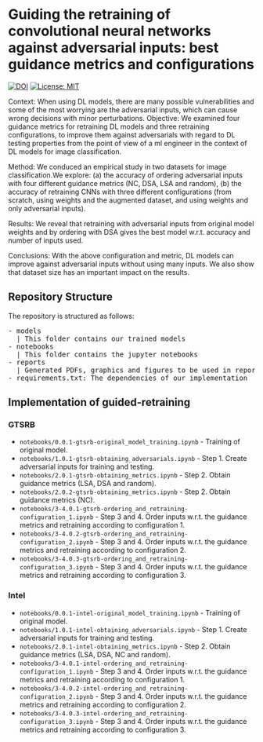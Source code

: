 # Guiding the retraining of convolutional neural networks against adversarial inputs: best guidance metrics and configurations

[![DOI](https://zenodo.org/badge/442607169.svg)](https://zenodo.org/badge/latestdoi/442607169)
[![License: MIT](https://img.shields.io/badge/License-MIT-yellow.svg)](https://opensource.org/licenses/MIT)

Context: When using DL models, there are many possible vulnerabilities
and some of the most worrying are the adversarial inputs,
which can cause wrong decisions with minor perturbations.
Objective: We examined four guidance metrics for retraining
DL models and three retraining configurations, to improve them
against adversarials with regard to DL testing properties from the
point of view of a ml engineer in the context of DL models for
image classification.

Method: We conduced an empirical study in two datasets for
image classification.We explore: (a) the accuracy of ordering adversarial
inputs with four different guidance metrics (NC, DSA, LSA
and random), (b) the accuracy of retraining CNNs with three different
configurations (from scratch, using weights and the augmented
dataset, and using weights and only adversarial inputs).

Results: We reveal that retraining with adversarial inputs from
original model weights and by ordering with DSA gives the best
model w.r.t. accuracy and number of inputs used.

Conclusions: With the above configuration and metric, DL models
can improve against adversarial inputs without using many
inputs. We also show that dataset size has an important impact on
the results.


## Repository Structure

The repository is structured as follows:

<pre/>
- models
  | This folder contains our trained models
- notebooks
  | This folder contains the jupyter notebooks
- reports
  | Generated PDFs, graphics and figures to be used in reporting
- requirements.txt: The dependencies of our implementation
</pre>


## Implementation of guided-retraining

### GTSRB

- `notebooks/0.0.1-gtsrb-original_model_training.ipynb` - Training of original model. 
- `notebooks/1.0.1-gtsrb-obtaining_adversarials.ipynb` - Step 1. Create adversarial inputs for training and testing.
- `notebooks/2.0.1-gtsrb-obtaining_metrics.ipynb` - Step 2. Obtain guidance metrics (LSA, DSA and random).
- `notebooks/2.0.2-gtsrb-obtaining_metrics.ipynb` - Step 2. Obtain guidance metrics (NC).
- `notebooks/3-4.0.1-gtsrb-ordering_and_retraining-configuration_1.ipynb` - Step 3 and 4. Order inputs w.r.t. the guidance metrics and retraining according to configuration 1.
- `notebooks/3-4.0.2-gtsrb-ordering_and_retraining-configuration_2.ipynb` - Step 3 and 4. Order inputs w.r.t. the guidance metrics and retraining according to configuration 2.
- `notebooks/3-4.0.3-gtsrb-ordering_and_retraining-configuration_3.ipynb` - Step 3 and 4. Order inputs w.r.t. the guidance metrics and retraining according to configuration 3.

### Intel

- `notebooks/0.0.1-intel-original_model_training.ipynb` - Training of original model. 
- `notebooks/1.0.1-intel-obtaining_adversarials.ipynb` - Step 1. Create adversarial inputs for training and testing.
- `notebooks/2.0.1-intel-obtaining_metrics.ipynb` - Step 2. Obtain guidance metrics (LSA, DSA, NC and random).
- `notebooks/3-4.0.1-intel-ordering_and_retraining-configuration_1.ipynb` - Step 3 and 4. Order inputs w.r.t. the guidance metrics and retraining according to configuration 1.
- `notebooks/3-4.0.2-intel-ordering_and_retraining-configuration_2.ipynb` - Step 3 and 4. Order inputs w.r.t. the guidance metrics and retraining according to configuration 2. 
- `notebooks/3-4.0.3-intel-ordering_and_retraining-configuration_3.ipynb` - Step 3 and 4. Order inputs w.r.t. the guidance metrics and retraining according to configuration 3.



